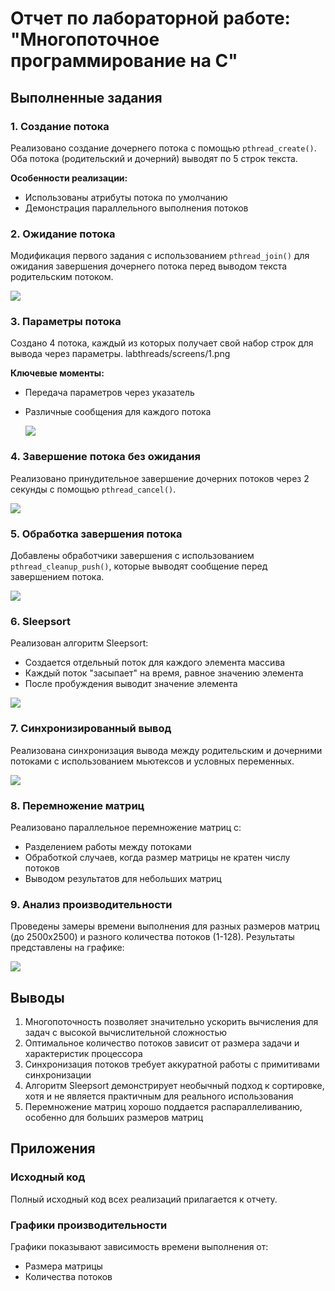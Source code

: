 # Отчет по лабораторной работе: "Многопоточное программирование на C"

## Выполненные задания

### 1. Создание потока
Реализовано создание дочернего потока с помощью `pthread_create()`. Оба потока (родительский и дочерний) выводят по 5 строк текста.

**Особенности реализации:**
- Использованы атрибуты потока по умолчанию
- Демонстрация параллельного выполнения потоков

### 2. Ожидание потока
Модификация первого задания с использованием `pthread_join()` для ожидания завершения дочернего потока перед выводом текста родительским потоком.


![](./screens/1.png)

### 3. Параметры потока
Создано 4 потока, каждый из которых получает свой набор строк для вывода через параметры.
labthreads/screens/1.png

**Ключевые моменты:**
- Передача параметров через указатель
- Различные сообщения для каждого потока

  ![](./screens/2.png)

### 4. Завершение потока без ожидания
Реализовано принудительное завершение дочерних потоков через 2 секунды с помощью `pthread_cancel()`.

![](./screens/3.png)

### 5. Обработка завершения потока
Добавлены обработчики завершения с использованием `pthread_cleanup_push()`, которые выводят сообщение перед завершением потока.

![](./screens/4.png)

### 6. Sleepsort
Реализован алгоритм Sleepsort:
- Создается отдельный поток для каждого элемента массива
- Каждый поток "засыпает" на время, равное значению элемента
- После пробуждения выводит значение элемента

![](./screens/image.png)
### 7. Синхронизированный вывод
Реализована синхронизация вывода между родительским и дочерними потоками с использованием мьютексов и условных переменных.

![](./screens/6.png)
### 8. Перемножение матриц
Реализовано параллельное перемножение матриц с:
- Разделением работы между потоками
- Обработкой случаев, когда размер матрицы не кратен числу потоков
- Выводом результатов для небольших матриц

### 9. Анализ производительности
Проведены замеры времени выполнения для разных размеров матриц (до 2500x2500) и разного количества потоков (1-128). Результаты представлены на графике:

![](./screens/Figure_1.png)

## Выводы

1. Многопоточность позволяет значительно ускорить вычисления для задач с высокой вычислительной сложностью
2. Оптимальное количество потоков зависит от размера задачи и характеристик процессора
3. Синхронизация потоков требует аккуратной работы с примитивами синхронизации
4. Алгоритм Sleepsort демонстрирует необычный подход к сортировке, хотя и не является практичным для реального использования
5. Перемножение матриц хорошо поддается распараллеливанию, особенно для больших размеров матриц

## Приложения

### Исходный код
Полный исходный код всех реализаций прилагается к отчету.

### Графики производительности
Графики показывают зависимость времени выполнения от:
- Размера матрицы
- Количества потоков
